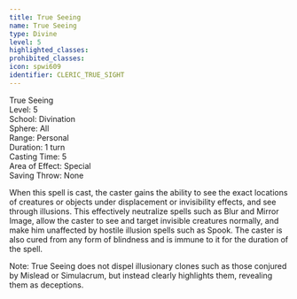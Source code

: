 ```yaml
---
title: True Seeing
name: True Seeing
type: Divine
level: 5
highlighted_classes: 
prohibited_classes: 
icon: spwi609
identifier: CLERIC_TRUE_SIGHT
---
```

True Seeing  
Level: 5  
School: Divination  
Sphere: All  
Range: Personal  
Duration: 1 turn  
Casting Time: 5  
Area of Effect: Special  
Saving Throw: None  
  
When this spell is cast, the caster gains the ability to see the exact locations of creatures or objects under displacement or invisibility effects, and see through illusions. This effectively neutralize spells such as Blur and Mirror Image, allow the caster to see and target invisible creatures normally, and make him unaffected by hostile illusion spells such as Spook. The caster is also cured from any form of blindness and is immune to it for the duration of the spell.  
  
Note: True Seeing does not dispel illusionary clones such as those conjured by Mislead or Simulacrum, but instead clearly highlights them, revealing them as deceptions.  
